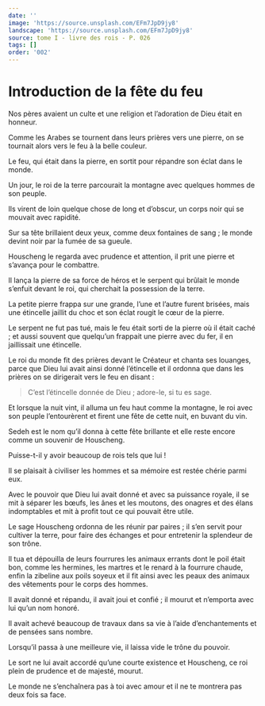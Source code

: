 ```yaml
---
date: ''
image: 'https://source.unsplash.com/EFm7JpD9jy8'
landscape: 'https://source.unsplash.com/EFm7JpD9jy8'
source: tome I - livre des rois - P. 026
tags: []
order: '002'
---
```


# Introduction de la fête du feu

Nos pères avaient un culte et une religion et l’adoration de Dieu était en honneur.

Comme les Arabes se tournent dans leurs prières vers une pierre, on se tournait alors vers le feu à la belle couleur.

Le feu, qui était dans la pierre, en sortit pour répandre son éclat dans le monde.

Un jour, le roi de la terre parcourait la montagne avec quelques hommes de son peuple.

Ils virent de loin quelque chose de long et d’obscur, un corps noir qui se mouvait avec rapidité.

Sur sa tête brillaient deux yeux, comme deux fontaines de sang ; le monde devint noir par la fumée de sa gueule.

Houscheng le regarda avec prudence et attention, il prit une pierre et s’avança pour le combattre.

Il lança la pierre de sa force de héros et le serpent qui brûlait le monde s’enfuit devant le roi, qui cherchait la possession de la terre.

La petite pierre frappa sur une grande, l’une et l’autre furent brisées, mais une étincelle jaillit du choc et son éclat rougit le cœur de la pierre.

Le serpent ne fut pas tué, mais le feu était sorti de la pierre où il était caché ; et aussi souvent que quelqu’un frappait une pierre avec du fer, il en jaillissait une étincelle.

Le roi du monde fit des prières devant le Créateur et chanta ses louanges, parce que Dieu lui avait ainsi donné l’étincelle et il ordonna que dans les prières on se dirigerait vers le feu en disant :

> C’est l’étincelle donnée de Dieu ; adore-le, si tu es sage.

Et lorsque la nuit vint, il alluma un feu haut comme la montagne, le roi avec son peuple l’entourèrent et firent une fête de cette nuit, en buvant du vin.

Sedeh est le nom qu’il donna à cette fête brillante et elle reste encore comme un souvenir de Houscheng.

Puisse-t-il y avoir beaucoup de rois tels que lui !

Il se plaisait à civiliser les hommes et sa mémoire est restée chérie parmi eux.

Avec le pouvoir que Dieu lui avait donné et avec sa puissance royale, il se mit à séparer les bœufs, les ânes et les moutons, des onagres et des élans indomptables et mit à profit tout ce qui pouvait être utile.

Le sage Houscheng ordonna de les réunir par paires ; il s’en servit pour cultiver la terre, pour faire des échanges et pour entretenir la splendeur de son trône.

Il tua et dépouilla de leurs fourrures les animaux errants dont le poil était bon, comme les hermines, les martres et le renard à la fourrure chaude, enfin la zibeline aux poils soyeux et il fit ainsi avec les peaux des animaux des vêtements pour le corps des hommes.

Il avait donné et répandu, il avait joui et confié ; il mourut et n’emporta avec lui qu’un nom honoré.

Il avait achevé beaucoup de travaux dans sa vie à l’aide d’enchantements et de pensées sans nombre.

Lorsqu’il passa à une meilleure vie, il laissa vide le trône du pouvoir.

Le sort ne lui avait accordé qu’une courte existence et Houscheng, ce roi plein de prudence et de majesté, mourut.

Le monde ne s’enchaînera pas à toi avec amour et il ne te montrera pas deux fois sa face.
